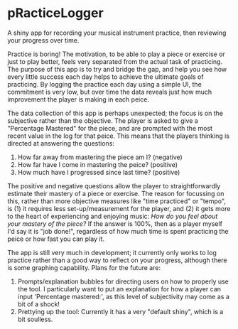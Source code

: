 # pRacticeLogger

A shiny app for recording your musical instrument practice, then reviewing your progress over time.

Practice is boring! The motivation, to be able to play a piece or exercise or just to play better, feels very separated from the actual task of practicing. The purpose of this app is to try and bridge the gap, and help you see how every little success each day helps to achieve the ultimate goals of practicing. By logging the practice each day using a simple UI, the commitment is very low,  but over time the data reveals just how much improvement the player is making in each peice.

The data collection of this app is perhaps unexpected; the focus is on the subjective rather than the objective. The player is asked to give a "Percentage Mastered" for the piece, and are prompted with the most recent value in the log for that peice. This means that the players thinking is directed at answering the questions:
  
  1. How far away from mastering the piece am I? (negative)
  2. How far have I come in mastering the peice? (positive)
  3. How much have I progressed since last time? (positive)
 
The positive and negative questions allow the player to straightforwardly estimate their mastery of a piece or exercise. The reason for focussing on this, rather than more objective measures like "time practiced" or "tempo", is (1) it requires less set-up/measurement for the player, and (2) it gets more to the heart of experiencing and enjoying music: *How do you feel about your mastery of the piece?* If the answer is 100%, then as a player myself I'd say it is "job done!", regardless of how much time is spent practicing the peice or how fast you can play it.

The app is still very much in development; it currently only works to log practice rather than a good way to reflect on your progress, although there is some graphing capability. Plans for the future are:

  1. Prompts/explanation bubbles for directing users on how to properly use the tool. I particularly want to put an explanation for how a player can input 'Percentage mastered:', as this level of subjectivity may come as a bit of a shock!
  2. Prettying up the tool: Currently it has a very "default shiny", which is a bit soulless.
